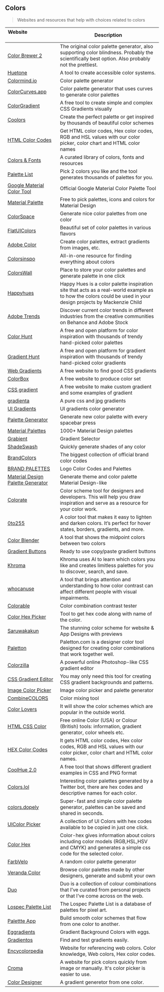 ## Colors

> Websites and resources that help with choices related to colors

| Website                            | Description |
| --- | --- |
| [Color Brewer 2](https://colorbrewer2.org/) | The original color palette generator, also supporting color blindness. Probably the scientifically best option. Also probably not the prettiest. |
| [Huetone](https://github.com/ardov/huetone) | A tool to create accessible color systems. |
| [Colormind.io](http://colormind.io/) | Color palette generator |
| [ColorCurves.app](https://colorcurves.app/) | Color palette generator that uses curves to generate color palettes |
| [ColorGradient](https://colorgradient.dev/) | A free tool to create simple and complex CSS Gradients visually |
| [Coolors](https://coolors.co/) | Create the perfect palette or get inspired by thousands of beautiful color schemes |
| [HTML Color Codes](https://htmlcolorcodes.com/) | Get HTML color codes, Hex color codes, RGB and HSL values with our color picker, color chart and HTML color names |
| [Colors & Fonts](https://www.colorsandfonts.com/) | A curated library of colors, fonts and resources |
| [Palette List](https://www.palettelist.com/) | Pick 2 colors you like and the tool generates thousands of palettes for you. |
| [Google Material Color Tool](https://material.io/resources/color/) | Official Google Material Color Palette Tool |
| [Material Palette](https://www.materialpalette.com/) | Free to pick palettes, icons and colors for Material Design |
| [ColorSpace](https://mycolor.space/) | Generate nice color palettes from one color |
| [FlatUIColors](https://flatuicolors.com/) | Beautiful set of color palettes in various flavors |
| [Adobe Color](https://color.adobe.com/create) | Create color palettes, extract gradients from images, etc. |
| [Colorsinspo](https://colorsinspo.com/) | All-in-one resource for finding everything about colors |
| [ColorsWall](https://colorswall.com/) | Place to store your color palettes and generate palette in one click |
| [Happyhues](https://www.happyhues.co/) | Happy Hues is a color palette inspiration site that acts as a real-world example as to how the colors could be used in your design projects by Mackenzie Child |
| [Adobe Trends](https://color.adobe.com/trends) | Discover current color trends in different industries from the creative communities on Behance and Adobe Stock |
| [Color Hunt](https://colorhunt.co/) | A free and open platform for color inspiration with thousands of trendy hand-picked color palettes |
| [Gradient Hunt](https://gradienthunt.com/) | A free and open platform for gradient inspiration with thousands of trendy hand-picked color gradients |
| [Web Gradients](https://webgradients.com/) | A free website to find good CSS gradients |
| [ColorBox](https://www.colorbox.io/) | A free website to produce color set |
| [CSS gradient](https://cssgradient.io/) | A free website to make custom gradient and some examples of gradient |
| [gradienta](https://gradienta.io/) | A pure css and jpg gradients |
| [UI Gradients](https://uigradients.com/) | UI gradients color generator |
| [Palette Generator](https://palettegenerator.colorion.co/) | Generate new color palette with every spacebar press |
| [Material Palettes](https://material.colorion.co/) | 1000+ Material Design palettes |
| [Grabient](https://www.grabient.com/) | Gradient Selector |
| [ShadeSwash](https://shadeswash.netlify.app/) | Quickly generate shades of any color |
| [BrandColors](http://brandcolors.net/) | The biggest collection of official brand color codes |
| [BRAND PALETTES](https://brandpalettes.com/) | Logo Color Codes and Palettes |
| [Material Design Palette Generator](http://mcg.mbitson.com/) | Generate theme and color palette Material Design-like |
| [Colorate](https://colorate.azurewebsites.net/) | Color scheme tool for designers and developers. This will help you draw inspiration and serve as a resource for your color work. |
| [0to255](https://www.0to255.com/) | A color tool that makes it easy to lighten and darken colors. It’s perfect for hover states, borders, gradients, and more. |
| [Color Blender](https://meyerweb.com/eric/tools/color-blend) | A tool that shows the midpoint colors between two colors |
| [Gradient Buttons](https://gradientbuttons.colorion.co/) | Ready to use copy/paste gradient buttons |
| [Khroma](http://khroma.co/) | Khroma uses AI to learn which colors you like and creates limitless palettes for you to discover, search, and save. |
| [whocanuse](https://whocanuse.com/) | A tool that brings attention and understanding to how color contrast can affect different people with visual impairments. |
| [Colorable](https://colorable.jxnblk.com/) | Color combination contrast tester |
| [Color Hex Picker](https://colorhexpicker.com/) | Tool to get hex code along with name of the color. |
| [Saruwakakun](https://saruwakakun.com/en/color-ideas) | The stunning color scheme for website & App Designs with previews |
| [Paletton](https://paletton.com/) | Paletton.com is a designer color tool designed for creating color combinations that work together well. |
| [Colorzilla](https://www.colorzilla.com/) | A powerful online Photoshop-like CSS gradient editor |
| [CSS Gradient Editor](https://www.cssgradienteditor.com/) | You may only need this tool for creating CSS gradient backgrounds and patterns. |
| [Image Color Picker](https://image-color.com/) | Image color picker and palette generator |
| [CombineCOLORS](https://combinecolors.com/) | Color mixing tool |
| [Color Lovers](https://www.colourlovers.com/palettes) | It will show the color schemes which are popular in the outside world. |
| [HTML CSS Color](https://www.htmlcsscolor.com/) | Free online Color (USA) or Colour (British) tools: information, gradient generator, color wheels etc. |
| [HEX Color Codes](https://hexcolorcodes.org/) | It gets HTML color codes, Hex color codes, RGB and HSL values with our color picker, color chart and HTML color names. |
| [CoolHue 2.0](https://webkul.github.io/coolhue/) | A free tool that shows different gradient examples in CSS and PNG format |
| [Colors.lol](https://colors.lol/) | Interesting color palettes generated by a Twitter bot, there are hex codes and descriptive names for each color. |
| [colors.dopely](https://colors.dopely.top/) | Super-fast and simple color palette generator, palettes can be saved and shared in seconds. |
| [UIColor Picker](https://uicolorpicker.com/) | A collection of UI Colors with hex codes available to be copied in just one click. |
| [Color Hex](https://www.color-hex.com/) | Color-hex gives information about colors including color models (RGB,HSL,HSV and CMYK) and generates a simple css code for the selected color. |
| [FarbVelo](https://farbvelo.elastiq.ch/) | A random color palette generator |
| [Veranda Color](https://verandacolor.com/) | Browse color palettes made by other designers, generate and submit your own |
| [Duo](https://duo.alexpate.uk/) | Duo is a collection of colour combinations that I’ve curated from personal projects or that I’ve come across on the web. |
| [Lospec Palette List](https://lospec.com/palette-list) | The Lospec Palette List is a database of palettes for pixel art. |
| [Palettte App](https://palettte.app/) | Build smooth color schemes that flow from one color to another. |
| [Eggradients](https://www.eggradients.com/) | Gradient Background Colors with eggs. |
| [Gradientos](https://www.gradientos.app/) | Find and test gradients easily. |
| [Encycolorpedia](https://encycolorpedia.com/) | Website for referencing web colors. Color knowledge, Web colors, Hex color codes. |
| [Croma](https://croma.app/) | A website for pick colors quickly from image or manually. It's color picker is easier to use. |
| [Color Designer](https://colordesigner.io/gradient-generator) | A gradient generetor from one color. |